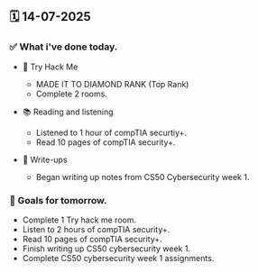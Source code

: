 ## 🗓️ 14-07-2025

### ✅ What i've done today.
- 👾 Try Hack Me
  - MADE IT TO DIAMOND RANK (Top Rank)
  - Complete 2 rooms.
 
- 📚 Reading and listening
  - Listened to 1 hour of compTIA securtiy+.
  - Read 10 pages of compTIA security+.
 
- 📝 Write-ups
  - Began writing up notes from CS50 Cybersecurity week 1. 


### 🎯 Goals for tomorrow.
- Complete 1 Try hack me room.
- Listen to 2 hours of compTIA security+.
- Read 10 pages of compTIA security+.
- Finish writing up CS50 cybersecurity week 1.
- Complete CS50 cybersecurity week 1 assignments.

